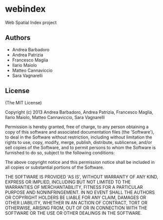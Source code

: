 # webindex

Web Spatial Index project 

## Authors

* Andrea Barbadoro
* Andrea Patrizia
* Francesco Maglia
* Ilario Maiolo
* Matteo Cannaviccio
* Sara Vagnarelli

## License

(The MIT License)

Copyright (c) 2013 Andrea Barbadoro, Andrea Patrizia, Francesco Maglia, Ilario Maiolo, Matteo Cannaviccio, Sara Vagnarelli

Permission is hereby granted, free of charge, to any person obtaining
a copy of this software and associated documentation files (the
'Software'), to deal in the Software without restriction, including
without limitation the rights to use, copy, modify, merge, publish,
distribute, sublicense, and/or sell copies of the Software, and to
permit persons to whom the Software is furnished to do so, subject to
the following conditions:

The above copyright notice and this permission notice shall be
included in all copies or substantial portions of the Software.

THE SOFTWARE IS PROVIDED 'AS IS', WITHOUT WARRANTY OF ANY KIND,
EXPRESS OR IMPLIED, INCLUDING BUT NOT LIMITED TO THE WARRANTIES OF
MERCHANTABILITY, FITNESS FOR A PARTICULAR PURPOSE AND NONINFRINGEMENT.
IN NO EVENT SHALL THE AUTHORS OR COPYRIGHT HOLDERS BE LIABLE FOR ANY
CLAIM, DAMAGES OR OTHER LIABILITY, WHETHER IN AN ACTION OF CONTRACT,
TORT OR OTHERWISE, ARISING FROM, OUT OF OR IN CONNECTION WITH THE
SOFTWARE OR THE USE OR OTHER DEALINGS IN THE SOFTWARE.
